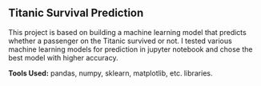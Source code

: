## Titanic Survival Prediction

This project is based on building a machine learning model that predicts whether a passenger on the Titanic survived or not.
I tested various machine learning models for prediction in jupyter notebook and chose the best model with higher accuracy.

**Tools Used:** pandas, numpy, sklearn, matplotlib, etc. libraries.
